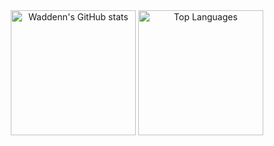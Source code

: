 <div align="center">
  <img src="https://github-readme-stats.vercel.app/api?username=Waddenn&show_icons=true&theme=transparent" alt="Waddenn's GitHub stats" height="200">
  <img src="https://github-readme-stats.vercel.app/api/top-langs/?username=Waddenn&layout=compact&theme=transparent" alt="Top Languages" height="200">
</div>
  
